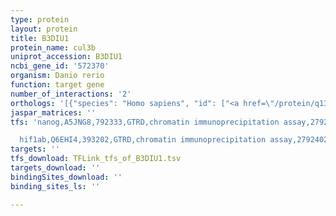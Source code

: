 ```yaml
---
type: protein
layout: protein
title: B3DIU1
protein_name: cul3b
uniprot_accession: B3DIU1
ncbi_gene_id: '572370'
organism: Danio rerio
function: target gene
number_of_interactions: '2'
orthologs: '[{"species": "Homo sapiens", "id": ["<a href=\"/protein/q13618\">Q13618</a>"]}, {"species": "Mus musculus", "id": ["<a href=\"/protein/q9jlv5\">Q9JLV5</a>"]}, {"species": "Rattus norvegicus", "id": ["<a href=\"/protein/a0a0g2jsp3\">A0A0G2JSP3</a>"]}, {"species": "Drosophila melanogaster", "id": ["Q9V475"]}, {"species": "Caenorhabditis elegans", "id": ["<a href=\"/protein/q17391\">Q17391</a>"]}, {"species": "Saccharomyces cerevisiae", "id": ["<a href=\"/protein/p53202\">P53202</a>"]}]'
jaspar_matrices: ''
tfs: 'nanog,A5JNG8,792333,GTRD,chromatin immunoprecipitation assay,27924024%5Buid%5D,No

  hif1ab,Q6EHI4,393202,GTRD,chromatin immunoprecipitation assay,27924024%5Buid%5D,No'
targets: ''
tfs_download: TFLink_tfs_of_B3DIU1.tsv
targets_download: ''
bindingSites_download: ''
binding_sites_ls: ''

---
```

